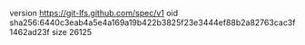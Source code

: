 version https://git-lfs.github.com/spec/v1
oid sha256:6440c3eab4a5e4a169a19b422b3825f23e3444ef88b2a82763cac3f1462ad23f
size 26125
